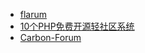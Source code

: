- [flarum](https://github.com/flarum/flarum)
- [10个PHP免费开源轻社区系统](https://zhuanlan.zhihu.com/p/25663483)
- [Carbon-Forum](https://github.com/lincanbin/Carbon-Forum)
